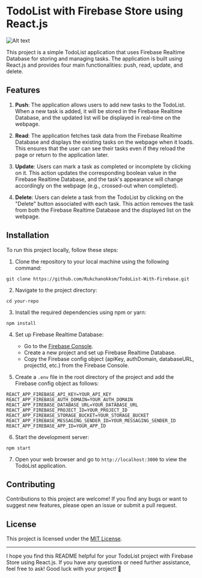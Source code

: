 # TodoList with Firebase Store using React.js

![Alt text](image.png)

This project is a simple TodoList application that uses Firebase Realtime Database for storing and managing tasks. The application is built using React.js and provides four main functionalities: push, read, update, and delete.

## Features

1. **Push**: The application allows users to add new tasks to the TodoList. When a new task is added, it will be stored in the Firebase Realtime Database, and the updated list will be displayed in real-time on the webpage.

2. **Read**: The application fetches task data from the Firebase Realtime Database and displays the existing tasks on the webpage when it loads. This ensures that the user can see their tasks even if they reload the page or return to the application later.

3. **Update**: Users can mark a task as completed or incomplete by clicking on it. This action updates the corresponding boolean value in the Firebase Realtime Database, and the task's appearance will change accordingly on the webpage (e.g., crossed-out when completed).

4. **Delete**: Users can delete a task from the TodoList by clicking on the "Delete" button associated with each task. This action removes the task from both the Firebase Realtime Database and the displayed list on the webpage.

## Installation

To run this project locally, follow these steps:

1. Clone the repository to your local machine using the following command:

```
git clone https://github.com/Rukchanokksm/TodoList-With-Firebase.git
```

2. Navigate to the project directory:

```
cd your-repo
```

3. Install the required dependencies using npm or yarn:

```
npm install
```

4. Set up Firebase Realtime Database:

   - Go to the [Firebase Console](https://console.firebase.google.com/).
   - Create a new project and set up Firebase Realtime Database.
   - Copy the Firebase config object (apiKey, authDomain, databaseURL, projectId, etc.) from the Firebase Console.

5. Create a `.env` file in the root directory of the project and add the Firebase config object as follows:

```
REACT_APP_FIREBASE_API_KEY=YOUR_API_KEY
REACT_APP_FIREBASE_AUTH_DOMAIN=YOUR_AUTH_DOMAIN
REACT_APP_FIREBASE_DATABASE_URL=YOUR_DATABASE_URL
REACT_APP_FIREBASE_PROJECT_ID=YOUR_PROJECT_ID
REACT_APP_FIREBASE_STORAGE_BUCKET=YOUR_STORAGE_BUCKET
REACT_APP_FIREBASE_MESSAGING_SENDER_ID=YOUR_MESSAGING_SENDER_ID
REACT_APP_FIREBASE_APP_ID=YOUR_APP_ID
```

6. Start the development server:

```
npm start
```

7. Open your web browser and go to `http://localhost:3000` to view the TodoList application.

## Contributing

Contributions to this project are welcome! If you find any bugs or want to suggest new features, please open an issue or submit a pull request.

## License

This project is licensed under the [MIT License](LICENSE).

---

I hope you find this README helpful for your TodoList project with Firebase Store using React.js. If you have any questions or need further assistance, feel free to ask! Good luck with your project! 🚀
